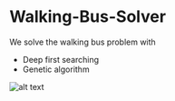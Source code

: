 # Walking-Bus-Solver
We solve the walking bus problem with
* Deep first searching
* Genetic algorithm

![alt text](https://raw.githubusercontent.com/JessicaKANG/Walking-Bus-Solver/master/WalkingBus.png)

